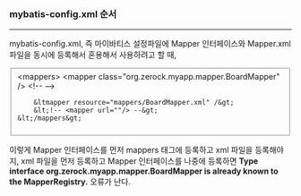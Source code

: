<h3>mybatis-config.xml 순서</h3>
<hr>

<p>
    mybatis-config.xml, 즉 마이바티스 설정파일에 Mapper 인터페이스와 Mapper.xml 파일을 동시에 등록해서 혼용해서 사용하려고 할 때, 
</p>
<fieldset>
    &lt;mappers&gt;
    	&lt;mapper class="org.zerock.myapp.mapper.BoardMapper" /&gt;
        &lt;!-- <package name="" />      --&gt;
    
        &ltmapper resource="mappers/BoardMapper.xml" /&gt;
        &lt;!-- <mapper url=""/> --&gt;        
    &lt;/mappers&gt;
</fieldset>
<p>
    이렇게 Mapper 인터페이스를 먼저 mappers 태그에 등록하고 xml 파일을 등록해야지, xml 파일을 먼저 등록하고 Mapper 인터페이스를 나중에 등록하면 
    <b>Type interface org.zerock.myapp.mapper.BoardMapper is already known to the MapperRegistry.</b> 
    오류가 난다.
</p>